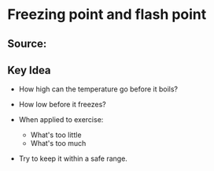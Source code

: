 # Freezing point and flash point

## Source:

## Key Idea
- How high can the temperature go before it boils?
- How low before it freezes?

- When applied to exercise:
	- What's too little 
	- What's too much

- Try to keep it within a safe range.